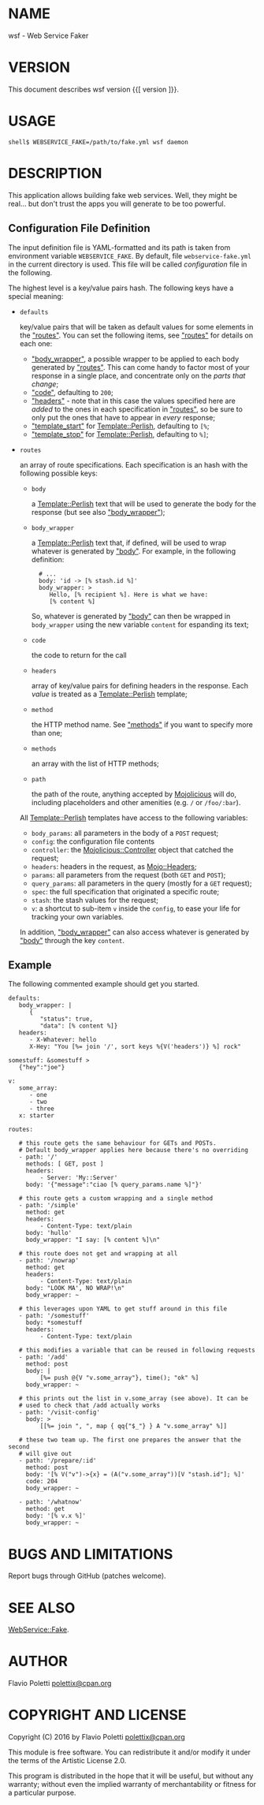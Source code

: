 # NAME

wsf - Web Service Faker

# VERSION

This document describes wsf version {{\[ version \]}}.

# USAGE

    shell$ WEBSERVICE_FAKE=/path/to/fake.yml wsf daemon

# DESCRIPTION

This application allows building fake web services. Well, they might be
real... but don't trust the apps you will generate to be too powerful.

## Configuration File Definition

The input definition file is YAML-formatted and its path is taken from
environment variable `WEBSERVICE_FAKE`. By default, file
`webservice-fake.yml` in the current directory is used. This file will be
called _configuration_ file in the following.

The highest level is a key/value pairs hash. The following keys have
a special meaning:

- `defaults`

    key/value pairs that will be taken as default values for some elements in
    the ["routes"](#routes). You can set the following items, see ["routes"](#routes) for
    details on each one:

    - ["body\_wrapper"](#body_wrapper), a possible wrapper to be applied to each body generated
    by ["routes"](#routes). This can come handy to factor most of your response in
    a single place, and concentrate only on the _parts that change_;
    - ["code"](#code), defaulting to `200`;
    - ["headers"](#headers) - note that in this case the values specified here are
    _added_ to the ones in each specification in ["routes"](#routes), so be sure to
    only put the ones that have to appear in _every_ response;
    - ["template\_start"](#template_start) for [Template::Perlish](https://metacpan.org/pod/Template::Perlish), defaulting to `[%`;
    - ["template\_stop"](#template_stop) for [Template::Perlish](https://metacpan.org/pod/Template::Perlish), defaulting to `%]`;

- `routes`

    an array of route specifications. Each specification is an hash with the
    following possible keys:

    - `body`

        a [Template::Perlish](https://metacpan.org/pod/Template::Perlish) text that will be used to generate the body for the
        response (but see also ["body\_wrapper"](#body_wrapper));

    - `body_wrapper`

        a [Template::Perlish](https://metacpan.org/pod/Template::Perlish) text that, if defined, will be used to wrap
        whatever is generated by ["body"](#body). For example, in the following
        definition:

            # ...
            body: 'id -> [% stash.id %]'
            body_wrapper: >
               Hello, [% recipient %]. Here is what we have:
               [% content %]

        So, whatever is generated by ["body"](#body) can then be wrapped in
        `body_wrapper` using the new variable `content` for espanding its text;

    - `code`

        the code to return for the call

    - `headers`

        array of key/value pairs for defining headers in the response. Each
        _value_ is treated as a [Template::Perlish](https://metacpan.org/pod/Template::Perlish) template;

    - `method`

        the HTTP method name. See ["methods"](#methods) if you want to specify more than
        one;

    - `methods`

        an array with the list of HTTP methods;

    - `path`

        the path of the route, anything accepted by [Mojolicious](https://metacpan.org/pod/Mojolicious) will do,
        including placeholders and other amenities (e.g. `/` or `/foo/:bar`).

    All [Template::Perlish](https://metacpan.org/pod/Template::Perlish) templates have access to the following variables:

    - `body_params`: all parameters in the body of a `POST` request;
    - `config`: the configuration file contents
    - `controller`: the [Mojolicious::Controller](https://metacpan.org/pod/Mojolicious::Controller) object that catched the
    request;
    - `headers`: headers in the request, as [Mojo::Headers](https://metacpan.org/pod/Mojo::Headers);
    - `params`: all parameters from the request (both `GET` and `POST`);
    - `query_params`: all parameters in the query (mostly for a `GET`
    request);
    - `spec`: the full specification that originated a specific route;
    - `stash`: the stash values for the request;
    - `v`: a shortcut to sub-item `v` inside the `config`, to ease your life
    for tracking your own variables.

    In addition, ["body\_wrapper"](#body_wrapper) can also access whatever is generated by
    ["body"](#body) through the key `content`.

## Example

The following commented example should get you started.

    defaults:
       body_wrapper: |
          {
             "status": true,
             "data": [% content %]}
       headers:
          - X-Whatever: hello
          X-Hey: "You [%= join '/', sort keys %{V('headers')} %] rock"

    somestuff: &somestuff >
       {"hey":"joe"}

    v:
       some_array:
          - one
          - two
          - three
       x: starter

    routes:

       # this route gets the same behaviour for GETs and POSTs.
       # Default body_wrapper applies here because there's no overriding
       - path: '/'
         methods: [ GET, post ]
         headers:
             - Server: 'My::Server'
         body: '{"message":"ciao [% query_params.name %]"}'

       # this route gets a custom wrapping and a single method
       - path: '/simple'
         method: get
         headers:
             - Content-Type: text/plain
         body: 'hullo'
         body_wrapper: "I say: [% content %]\n"

       # this route does not get and wrapping at all
       - path: '/nowrap'
         method: get
         headers:
             - Content-Type: text/plain
         body: "LOOK MA', NO WRAP!\n"
         body_wrapper: ~

       # this leverages upon YAML to get stuff around in this file
       - path: '/somestuff'
         body: *somestuff
         headers:
             - Content-Type: text/plain

       # this modifies a variable that can be reused in following requests
       - path: '/add'
         method: post
         body: |
             [%= push @{V "v.some_array"}, time(); "ok" %]
         body_wrapper: ~

       # this prints out the list in v.some_array (see above). It can be
       # used to check that /add actually works
       - path: '/visit-config'
         body: >
             [[%= join ", ", map { qq{"$_"} } A "v.some_array" %]]

       # these two team up. The first one prepares the answer that the second
       # will give out
       - path: '/prepare/:id'
         method: post
         body: '[% V("v")->{x} = (A("v.some_array"))[V "stash.id"]; %]'
         code: 204
         body_wrapper: ~

       - path: '/whatnow'
         method: get
         body: '[% v.x %]'
         body_wrapper: ~

# BUGS AND LIMITATIONS

Report bugs through GitHub (patches welcome).

# SEE ALSO

[WebService::Fake](https://metacpan.org/pod/WebService::Fake).

# AUTHOR

Flavio Poletti <polettix@cpan.org>

# COPYRIGHT AND LICENSE

Copyright (C) 2016 by Flavio Poletti <polettix@cpan.org>

This module is free software. You can redistribute it and/or modify it
under the terms of the Artistic License 2.0.

This program is distributed in the hope that it will be useful, but
without any warranty; without even the implied warranty of
merchantability or fitness for a particular purpose.
